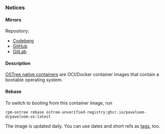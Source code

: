 ### Notices

#### Mirrors

Repository:
- [Codeberg](https://codeberg.org/paveloom-d/paveloom-os)
- [GitHub](https://github.com/paveloom-d/paveloom-os)
- [GitLab](https://gitlab.com/paveloom-g/docker/paveloom-os)

#### Description

[OSTree native containers](https://coreos.github.io/rpm-ostree/container) are OCI/Docker container images that contain a bootable operating system.

#### Rebase

To switch to booting from this container image, run

```
rpm-ostree rebase ostree-unverified-registry:ghcr.io/paveloom-d/paveloom-os:latest
```

The image is updated daily. You can use dates and short refs as [tags](https://github.com/paveloom-d/paveloom-os/pkgs/container/paveloom-os), too.

